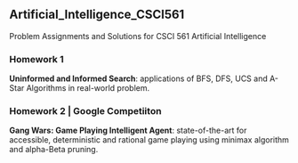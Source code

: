 ## Artificial_Intelligence_CSCI561
Problem Assignments and Solutions for CSCI 561 Artificial Intelligence

### Homework 1
**Uninformed and Informed Search**: applications of BFS, DFS, UCS and A-Star Algorithms in real-world problem.

### Homework 2 | Google Competiiton
**Gang Wars: Game Playing Intelligent Agent**: state-of-the-art for accessible, deterministic and rational game playing using minimax algorithm and alpha-Beta pruning.
